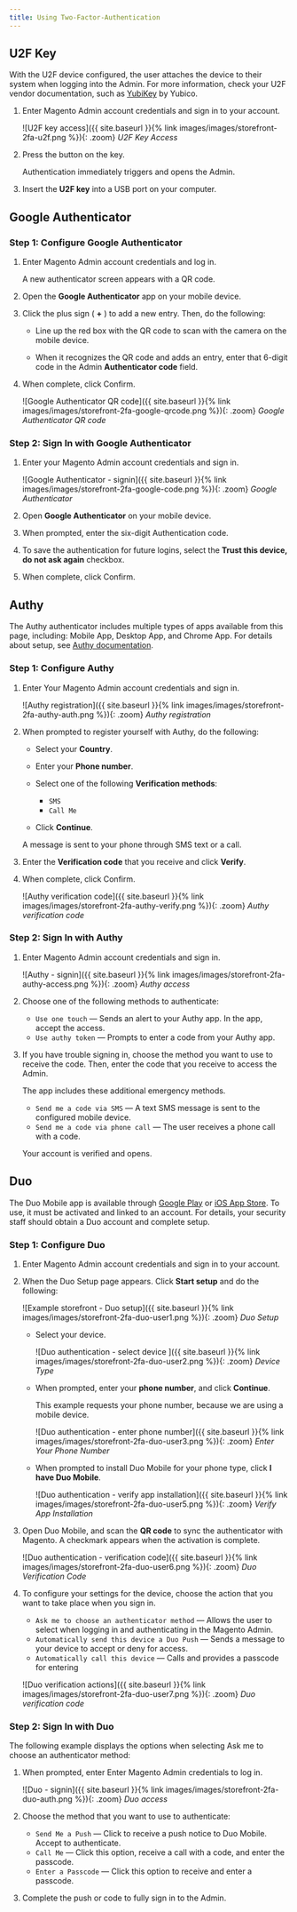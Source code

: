 ```yaml
---
title: Using Two-Factor-Authentication
---
```


## U2F Key

With the U2F device configured, the user attaches the device to their system when logging into the Admin. For more information, check your U2F vendor documentation, such as [YubiKey][1] by Yubico.

1. Enter Magento Admin account credentials and sign in to your account.

    ![U2F key access]({{ site.baseurl }}{% link images/images/storefront-2fa-u2f.png %}){: .zoom}
    _U2F Key Access_

1. Press the button on the key.

   Authentication immediately triggers and opens the Admin.

1. Insert the **U2F key** into a USB port on your computer.

## Google Authenticator

### Step 1: Configure Google Authenticator

1. Enter Magento Admin account credentials and log in.

    A new authenticator screen appears with a QR code.

1. Open the **Google Authenticator** app on your mobile device.

1. Click the plus sign ( **+** ) to add a new entry. Then, do the following:

    - Line up the red box with the QR code to scan with the camera on the mobile device.

    - When it recognizes the QR code and adds an entry, enter that 6-digit code in the Admin **Authenticator code** field.

1. When complete, click <span class="btn">Confirm</span>.

    ![Google Authenticator QR code]({{ site.baseurl }}{% link images/images/storefront-2fa-google-qrcode.png %}){: .zoom}
    _Google Authenticator QR code_

### Step 2: Sign In with Google Authenticator

1. Enter your Magento Admin account credentials and sign in.

    ![Google Authenticator - signin]({{ site.baseurl }}{% link images/images/storefront-2fa-google-code.png %}){: .zoom}
    _Google Authenticator_

1. Open **Google Authenticator** on your mobile device.

1. When prompted, enter the six-digit Authentication code.

1. To save the authentication for future logins, select the **Trust this device, do not ask again** checkbox.

1. When complete, click <span class="btn">Confirm</span>.

## Authy

The Authy authenticator includes multiple types of apps available from this page, including: Mobile App, Desktop App, and Chrome App. For details about setup, see [Authy documentation][2].

### Step 1: Configure Authy

1. Enter Your Magento Admin account credentials and sign in.

    ![Authy registration]({{ site.baseurl }}{% link images/images/storefront-2fa-authy-auth.png %}){: .zoom}
    _Authy registration_

1. When prompted to register yourself with Authy, do the following:

    - Select your **Country**.

    - Enter your **Phone number**.

    - Select one of the following **Verification methods**:

      - `SMS`
      - `Call Me`

    - Click **Continue**.

    A message is sent to your phone through SMS text or a call.

1. Enter the **Verification code** that you receive and click **Verify**.

1. When complete, click <span class="btn">Confirm</span>.

    ![Authy verification code]({{ site.baseurl }}{% link images/images/storefront-2fa-authy-verify.png %}){: .zoom}
    _Authy verification code_

### Step 2: Sign In with Authy

1. Enter Magento Admin account credentials and sign in.

    ![Authy - signin]({{ site.baseurl }}{% link images/images/storefront-2fa-authy-access.png %}){: .zoom}
    _Authy access_

1. Choose one of the following methods to authenticate:

    - `Use one touch` — Sends an alert to your Authy app. In the app, accept the access.
    - `Use authy token` — Prompts to enter a code from your Authy app.

1. If you have trouble signing in, choose the method you want to use to receive the code. Then, enter the code that you receive to access the Admin.

    The app includes these additional emergency methods.

    - `Send me a code via SMS` — A text SMS message is sent to the configured mobile device.
    - `Send me a code via phone call` — The user receives a phone call with a code.

    Your account is verified and opens.

## Duo

The Duo Mobile app is available through [Google Play][3] or [iOS App Store][4]. To use, it must be activated and linked to an account. For details, your security staff should obtain a Duo account and complete setup.

### Step 1: Configure Duo

1. Enter Magento Admin account credentials and sign in to your account.

1. When the Duo Setup page appears. Click **Start setup** and do the following:

    ![Example storefront - Duo setup]({{ site.baseurl }}{% link images/images/storefront-2fa-duo-user1.png %}){: .zoom}
    _Duo Setup_

    - Select your device.

        ![Duo authentication - select device ]({{ site.baseurl }}{% link images/images/storefront-2fa-duo-user2.png %}){: .zoom}
        _Device Type_

    - When prompted, enter your **phone number**, and click **Continue**.

        This example requests your phone number, because we are using a mobile device.

        ![Duo authentication - enter phone number]({{ site.baseurl }}{% link images/images/storefront-2fa-duo-user3.png %}){: .zoom}
        _Enter Your Phone Number_

    - When prompted to install Duo Mobile for your phone type, click **I have Duo Mobile**</span>.

        ![Duo authentication - verify app installation]({{ site.baseurl }}{% link images/images/storefront-2fa-duo-user5.png %}){: .zoom}
        _Verify App Installation_

1. Open Duo Mobile, and scan the **QR code** to sync the authenticator with Magento. A checkmark appears when the activation is complete.

    ![Duo authentication - verification code]({{ site.baseurl }}{% link images/images/storefront-2fa-duo-user6.png %}){: .zoom}
    _Duo Verification Code_

1. To configure your settings for the device, choose the action that you want to take place when you sign in.

    - `Ask me to choose an authenticator method` — Allows the user to select when logging in and authenticating in the Magento Admin.
    - `Automatically send this device a Duo Push` — Sends a message to your device to accept or deny for access.
    - `Automatically call this device` — Calls and provides a passcode for entering

    ![Duo verification actions]({{ site.baseurl }}{% link images/images/storefront-2fa-duo-user7.png %}){: .zoom}
    _Duo verification code_

### Step 2: Sign In with Duo

The following example displays the options when selecting Ask me to choose an authenticator method:

1. When prompted, enter Enter Magento Admin credentials to log in.

    ![Duo - signin]({{ site.baseurl }}{% link images/images/storefront-2fa-duo-auth.png %}){: .zoom}
    _Duo access_

1. Choose the method that you want to use to authenticate:

    - `Send Me a Push` — Click to receive a push notice to Duo Mobile. Accept to authenticate.
    - `Call Me` — Click this option, receive a call with a code, and enter the passcode.
    - `Enter a Passcode` — Click this option to receive and enter a passcode.

1. Complete the push or code to fully sign in to the Admin.

[1]: https://support.yubico.com/support/solutions/articles/15000006417-getting-started-with-your-yubikey
[2]: https://authy.com/features/setup/
[3]: https://play.google.com/store/apps/details?id=com.duosecurity.duomobile&amp;hl=en_US
[4]: https://itunes.apple.com/us/app/duo-mobile/id422663827?mt=8
